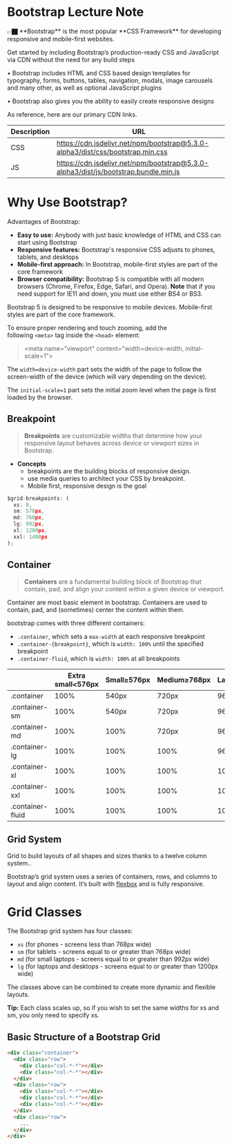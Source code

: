 # Bootstrap Lecture Note

<aside>
👉🏿 **Bootstrap** is the most popular **CSS Framework** for developing responsive and mobile-first websites.

</aside>

Get started by including Bootstrap’s production-ready CSS and JavaScript via CDN without the need for any build steps

• Bootstrap includes HTML and CSS based design templates for typography, forms, buttons, tables, navigation, modals, image carousels and many other, as well as optional JavaScript plugins

• Bootstrap also gives you the ability to easily create responsive designs

As reference, here are our primary CDN links.

| Description | URL |
| --- | --- |
| CSS | https://cdn.jsdelivr.net/npm/bootstrap@5.3.0-alpha3/dist/css/bootstrap.min.css |
| JS | https://cdn.jsdelivr.net/npm/bootstrap@5.3.0-alpha3/dist/js/bootstrap.bundle.min.js |

# Why Use Bootstrap?

Advantages of Bootstrap:

- **Easy to use:** Anybody with just basic knowledge of HTML and CSS can start using Bootstrap
- **Responsive features:** Bootstrap's responsive CSS adjusts to phones, tablets, and desktops
- **Mobile-first approach:** In Bootstrap, mobile-first styles are part of the core framework
- **Browser compatibility:** Bootstrap 5 is compatible with all modern browsers (Chrome, Firefox, Edge, Safari, and Opera). **Note** that if you need support for IE11 and down, you must use either BS4 or BS3.

Bootstrap 5 is designed to be responsive to mobile devices. Mobile-first styles are part of the core framework.

To ensure proper rendering and touch zooming, add the following `<meta>` tag inside the `<head>` element:

> <meta name="viewport" content="width=device-width, initial-scale=1">
> 

The `width=device-width` part sets the width of the page to follow the screen-width of the device (which will vary depending on the device).

The `initial-scale=1` part sets the initial zoom level when the page is first loaded by the browser.

## Breakpoint

> **Breakpoints** are customizable widths that determine how your responsive layout behaves across device or viewport sizes in Bootstrap.
> 
- **Concepts**
    - breakpoints are the building blocks of responsive design.
    - use media queries to architect your CSS by breakpoint.
    - Mobile first, responsive design is the goal

```jsx
$grid-breakpoints: (
  xs: 0,
  sm: 576px,
  md: 768px,
  lg: 992px,
  xl: 1200px,
  xxl: 1400px
);
```

## Container

> **Containers** are a fundamental building block of Bootstrap that contain, pad, and align your content within a given device or viewport.
> 

Container are most basic element in bootstrap. Containers are used to contain, pad, and (sometimes) center the content within them.

bootstrap comes with three different containers:

- `.container`, which sets a `max-width` at each responsive breakpoint
- `.container-{breakpoint}`, which is `width: 100%` until the specified breakpoint
- `.container-fluid`, which is `width: 100%` at all breakpoints

|  | Extra small<576px | Small≥576px | Medium≥768px | Large≥992px | X-Large≥1200px | XX-Large≥1400px |
| --- | --- | --- | --- | --- | --- | --- |
| .container | 100% | 540px | 720px | 960px | 1140px | 1320px |
| .container-sm | 100% | 540px | 720px | 960px | 1140px | 1320px |
| .container-md | 100% | 100% | 720px | 960px | 1140px | 1320px |
| .container-lg | 100% | 100% | 100% | 960px | 1140px | 1320px |
| .container-xl | 100% | 100% | 100% | 100% | 1140px | 1320px |
| .container-xxl | 100% | 100% | 100% | 100% | 100% | 1320px |
| .container-fluid | 100% | 100% | 100% | 100% | 100% | 100% |

## Grid System

Grid to build layouts of all shapes and sizes thanks to a twelve column system..

Bootstrap’s grid system uses a series of containers, rows, and columns to layout and align content. It’s built with [flexbox](https://developer.mozilla.org/en-US/docs/Web/CSS/CSS_Flexible_Box_Layout/Basic_Concepts_of_Flexbox) and is fully responsive. 

# Grid Classes

The Bootstrap grid system has four classes:

- `xs` (for phones - screens less than 768px wide)
- `sm` (for tablets - screens equal to or greater than 768px wide)
- `md` (for small laptops - screens equal to or greater than 992px wide)
- `lg` (for laptops and desktops - screens equal to or greater than 1200px wide)

The classes above can be combined to create more dynamic and flexible layouts.

**Tip:** Each class scales up, so if you wish to set the same widths for xs and sm, you only need to specify xs.

## **Basic Structure of a Bootstrap Grid**

```html
<div class="container">
  <div class="row">
    <div class="col-*-*"></div>
    <div class="col-*-*"></div>
  </div>
  <div class="row">
    <div class="col-*-*"></div>
    <div class="col-*-*"></div>
    <div class="col-*-*"></div>
  </div>
  <div class="row">
    ...
  </div>
</div>
```